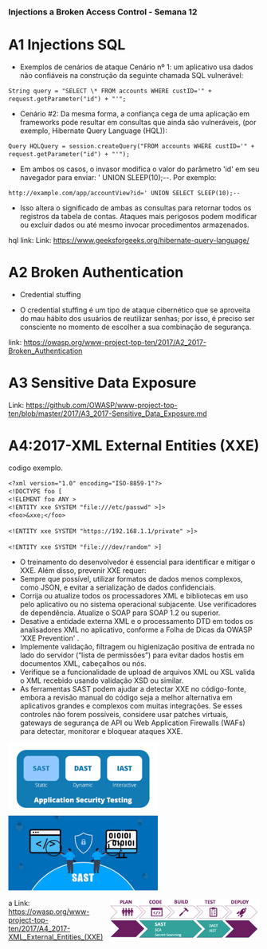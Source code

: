 
  <h3> Injections a Broken Access Control - Semana 12 </h3>  </p>

# A1 Injections SQL

- Exemplos de cenários de ataque
Cenário nº 1: um aplicativo usa dados não confiáveis ​​na construção da seguinte chamada SQL vulnerável:
 ````
String query = "SELECT \* FROM accounts WHERE custID='" + request.getParameter("id") + "'";
 ````
- Cenário #2: Da mesma forma, a confiança cega de uma aplicação em frameworks pode resultar em consultas que ainda são vulneráveis, (por exemplo, Hibernate Query Language (HQL)):
 ````
 Query HQLQuery = session.createQuery("FROM accounts WHERE custID='" + request.getParameter("id") + "'");
  ````
- Em ambos os casos, o invasor modifica o valor do parâmetro 'id' em seu navegador para enviar: ' UNION SLEEP(10);--. Por exemplo:
````
http://example.com/app/accountView?id=' UNION SELECT SLEEP(10);--
 ````

- Isso altera o significado de ambas as consultas para retornar todos os registros da tabela de contas. Ataques mais perigosos podem modificar ou excluir dados ou até mesmo invocar procedimentos armazenados.

hql link: Link: https://www.geeksforgeeks.org/hibernate-query-language/

# A2 Broken Authentication

- Credential stuffing

- O credential stuffing é um tipo de ataque cibernético que se aproveita do mau hábito dos usuários de reutilizar senhas; por isso, é preciso ser consciente no momento de escolher a sua combinação de segurança.

link: https://owasp.org/www-project-top-ten/2017/A2_2017-Broken_Authentication

# A3 Sensitive Data Exposure
Link: https://github.com/OWASP/www-project-top-ten/blob/master/2017/A3_2017-Sensitive_Data_Exposure.md

# A4:2017-XML External Entities (XXE)

codigo exemplo.

````
<?xml version="1.0" encoding="ISO-8859-1"?>
<!DOCTYPE foo [
<!ELEMENT foo ANY >
<!ENTITY xxe SYSTEM "file:///etc/passwd" >]>
<foo>&xxe;</foo>

<!ENTITY xxe SYSTEM "https://192.168.1.1/private" >]>

<!ENTITY xxe SYSTEM "file:///dev/random" >]
````

- O treinamento do desenvolvedor é essencial para identificar e mitigar o XXE. Além disso, prevenir XXE requer:
- Sempre que possível, utilizar formatos de dados menos complexos, como JSON, e evitar a serialização de dados confidenciais.
- Corrija ou atualize todos os processadores XML e bibliotecas em uso pelo aplicativo ou no sistema operacional subjacente. Use verificadores de dependência. Atualize o SOAP para SOAP 1.2 ou superior.
- Desative a entidade externa XML e o processamento DTD em todos os analisadores XML no aplicativo, conforme a Folha de Dicas da OWASP 'XXE Prevention' .
- Implemente validação, filtragem ou higienização positiva de entrada no lado do servidor (“lista de permissões”) para evitar dados hostis em documentos XML, cabeçalhos ou nós.
- Verifique se a funcionalidade de upload de arquivos XML ou XSL valida o XML recebido usando validação XSD ou similar.
- As ferramentas SAST podem ajudar a detectar XXE no código-fonte, embora a revisão manual do código seja a melhor alternativa em aplicativos grandes e complexos com muitas integrações.
Se esses controles não forem possíveis, considere usar patches virtuais, gateways de segurança de API ou Web Application Firewalls (WAFs) para detectar, monitorar e bloquear ataques XXE.

<img src="imagens/sast_2.png" alt="Alt Text" width="300" style="float: left;"></p>
<img src="imagens/sast_1.png" alt="Alt Text" width="300" style="float: center;"></p>
<img src="imagens/sast_3.png" alt="Alt Text" width="300" style="float: right;"></p>
a
Link: https://owasp.org/www-project-top-ten/2017/A4_2017-XML_External_Entities_(XXE)